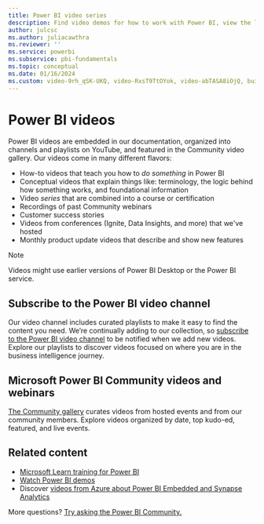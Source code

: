 ```yaml
---
title: Power BI video series
description: Find video demos for how to work with Power BI, view the latest videos, and find training and product updates.
author: julcsc
ms.author: juliacawthra
ms.reviewer: ''
ms.service: powerbi
ms.subservice: pbi-fundamentals
ms.topic: conceptual
ms.date: 01/16/2024
ms.custom: video-9rh_qSK-UKQ, video-RxsT9TtOYok, video-abTASA8iOjQ, build-2023, build-2023-dataai
---
```

# Power BI videos

Power BI videos are embedded in our documentation, organized into channels and playlists on YouTube, and featured in the Community video gallery. Our videos come in many different flavors:

- How-to videos that teach you how to *do something* in Power BI
- Conceptual videos that explain things like: terminology, the logic behind how something works, and foundational information
- Video *series* that are combined into a course or certification
- Recordings of past Community webinars
- Customer success stories
- Videos from conferences (Ignite, Data Insights, and more) that we've hosted
- Monthly product update videos that describe and show new features

> [!NOTE]  
> Videos might use earlier versions of Power BI Desktop or the Power BI service.

## Subscribe to the Power BI video channel

Our video channel includes curated playlists to make it easy to find the content you need. We’re continually adding to our collection, so [subscribe to the Power BI video channel](https://www.youtube.com/c/MSPowerBI/) to be notified when we add new videos. Explore our playlists to discover videos focused on where you are in the business intelligence journey.

## Microsoft Power BI Community videos and webinars

[The Community gallery](https://community.powerbi.com/t5/Webinars-and-Video-Gallery/bd-p/VideoTipsTricks/) curates videos from hosted events and from our community members. Explore videos organized by date, top kudo-ed, featured, and live events.

## Related content

- [Microsoft Learn training for Power BI](/training/powerplatform/power-bi?WT.mc_id=powerbi_video-docs-link)
- [Watch Power BI demos](https://powerbi.microsoft.com/demo/)
- Discover [videos from Azure about Power BI Embedded and Synapse Analytics](https://azure.microsoft.com/search/?q=Power+Bi)
 
More questions? [Try asking the Power BI Community.](https://community.powerbi.com/)
